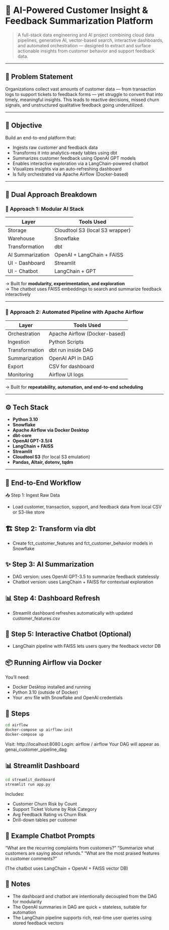# 🧠 AI-Powered Customer Insight & Feedback Summarization Platform

> A full-stack data engineering and AI project combining cloud data pipelines, generative AI, vector-based search, interactive dashboards, and automated orchestration — designed to extract and surface actionable insights from customer behavior and support feedback data.

---

## 🚩 Problem Statement

Organizations collect vast amounts of customer data — from transaction logs to support tickets to feedback forms — yet struggle to convert that into timely, meaningful insights. This leads to reactive decisions, missed churn signals, and unstructured qualitative feedback going underutilized.

---

## 🎯 Objective

Build an end-to-end platform that:
- Ingests raw customer and feedback data
- Transforms it into analytics-ready tables using dbt
- Summarizes customer feedback using OpenAI GPT models
- Enables interactive exploration via a LangChain-powered chatbot
- Visualizes insights via an auto-refreshing dashboard
- Is fully orchestrated via Apache Airflow (Docker-based)

---

## 🧪 Dual Approach Breakdown

### 🧩 **Approach 1: Modular AI Stack**

| Layer             | Tools Used                     |
|------------------|--------------------------------|
| Storage          | Cloudtool S3 (local S3 wrapper) |
| Warehouse        | Snowflake                      |
| Transformation   | dbt                            |
| AI Summarization | OpenAI + LangChain + FAISS     |
| UI - Dashboard   | Streamlit                      |
| UI - Chatbot     | LangChain + GPT                |

→ Built for **modularity, experimentation, and exploration**  
→ The chatbot uses FAISS embeddings to search and summarize feedback interactively

---

### 🔁 **Approach 2: Automated Pipeline with Apache Airflow**

| Layer             | Tools Used                   |
|------------------|------------------------------|
| Orchestration    | Apache Airflow (Docker-based) |
| Ingestion        | Python Scripts               |
| Transformation   | dbt run inside DAG           |
| Summarization    | OpenAI API in DAG            |
| Export           | CSV for dashboard            |
| Monitoring       | Airflow UI logs              |

→ Built for **repeatability, automation, and end-to-end scheduling**

---

## ⚙️ Tech Stack

- **Python 3.10**
- **Snowflake**
- **Apache Airflow via Docker Desktop**
- **dbt-core**
- **OpenAI GPT-3.5/4**
- **LangChain + FAISS**
- **Streamlit**
- **Cloudtool S3** (for local S3 emulation)
- **Pandas, Altair, dotenv, tqdm**

---

## 🔄 End-to-End Workflow
📥 Step 1: Ingest Raw Data
- Load customer, transaction, support, and feedback data from local CSV or S3-like store

## 🏗️ Step 2: Transform via dbt
- Create fct_customer_features and fct_customer_behavior models in Snowflake

## ✨ Step 3: AI Summarization
- DAG version: uses OpenAI GPT-3.5 to summarize feedback statelessly
- Chatbot version: uses LangChain + FAISS for contextual exploration

## 📊 Step 4: Dashboard Refresh
- Streamlit dashboard refreshes automatically with updated customer_features.csv

## 🧠 Step 5: Interactive Chatbot (Optional)
- LangChain pipeline with FAISS lets users query the feedback vector DB

## 📦 Running Airflow via Docker
You’ll need:
- Docker Desktop installed and running
- Python 3.10 (outside of Docker)
- Your .env file with Snowflake and OpenAI credentials
  
## 🏃 Steps
```bash
cd airflow
docker-compose up airflow-init
docker-compose up
```
Visit: http://localhost:8080
Login: airflow / airflow
Your DAG will appear as genai_customer_pipeline_dag

## 📊 Streamlit Dashboard
```bash
cd streamlit_dashboard
streamlit run app.py
```
Includes:
- Customer Churn Risk by Count
- Support Ticket Volume by Risk Category
- Avg Feedback Rating vs Churn Risk
- Drill-down tables per customer

## 💬 Example Chatbot Prompts
“What are the recurring complaints from customers?”
“Summarize what customers are saying about refunds.”
“What are the most praised features in customer comments?”

(The chatbot uses LangChain + OpenAI + FAISS vector DB)

## 📌 Notes
- The dashboard and chatbot are intentionally decoupled from the DAG for modularity
- The OpenAI summaries in DAG are quick + stateless, suitable for automation
- The LangChain pipeline supports rich, real-time user queries using stored feedback vectors
